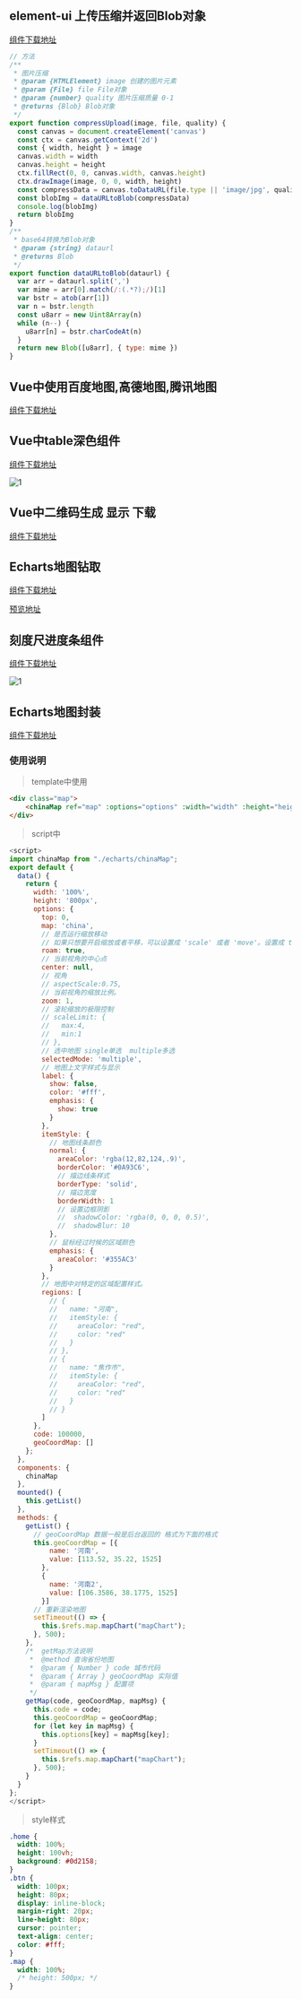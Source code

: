 <!--
 * @Desc: ---   ----
 * @Date: 2019-12-23 11:47:00
 * @LastEditors: champoin
 * @LastEditTime: 2020-04-22 17:01:22
 -->
## element-ui 上传压缩并返回Blob对象
[组件下载地址](http://39.99.37.143:3000/HuangGuanJun/webPublic/src/master/js/uploadComOne.vue)

```javascript
// 方法
/**
 * 图片压缩
 * @param {HTMLElement} image 创建的图片元素
 * @param {File} file File对象
 * @param {number} quality 图片压缩质量 0-1
 * @returns {Blob} Blob对象
 */
export function compressUpload(image, file, quality) {
  const canvas = document.createElement('canvas')
  const ctx = canvas.getContext('2d')
  const { width, height } = image
  canvas.width = width
  canvas.height = height
  ctx.fillRect(0, 0, canvas.width, canvas.height)
  ctx.drawImage(image, 0, 0, width, height)
  const compressData = canvas.toDataURL(file.type || 'image/jpg', quality || 0.7)
  const blobImg = dataURLtoBlob(compressData)
  console.log(blobImg)
  return blobImg
}
/**
 * base64转换为Blob对象
 * @param {string} dataurl
 * @returns Blob
 */
export function dataURLtoBlob(dataurl) {
  var arr = dataurl.split(',')
  var mime = arr[0].match(/:(.*?);/)[1]
  var bstr = atob(arr[1])
  var n = bstr.length
  const u8arr = new Uint8Array(n)
  while (n--) {
    u8arr[n] = bstr.charCodeAt(n)
  }
  return new Blob([u8arr], { type: mime })
}
```

## Vue中使用百度地图,高德地图,腾讯地图

[组件下载地址](http://39.99.37.143:3000/ZhangMengLin/MapForVue)

## Vue中table深色组件

[组件下载地址](http://39.99.37.143:3000/ZhangMengLin/AdminUi)

![1](E:\CommonJs\docs\Module\Module-Vue\image\1.jpg)

## Vue中二维码生成 显示 下载

[组件下载地址](http://39.99.37.143:3000/ZhangMengLin/QrCodeDown)

## Echarts地图钻取

[组件下载地址](https://github.com/dongkelun/vue-echarts-map)

[预览地址](http://gh.dongkelun.com/vue-echarts-map/#/)

## 刻度尺进度条组件

[组件下载地址](http://39.99.37.143:3000/ZhangMengLin/MarkLine)

![1](E:\CommonJs\docs\Module\Module-Vue\image\2.png)

## Echarts地图封装

[组件下载地址](http://39.99.37.143:3000/ZhangMengLin/MapEcharts)

### 使用说明

> template中使用

````html
<div class="map">
	<chinaMap ref="map" :options="options" :width="width" :height="height" :code="code" :geoCoordMap="geoCoordMap"></chinaMap>
</div>
````

> script中

````javascript
<script>
import chinaMap from "./echarts/chinaMap";
export default {
  data() {
    return {
      width: '100%',
      height: '800px',
      options: {
        top: 0,
        map: 'china',
        // 是否运行缩放移动
        // 如果只想要开启缩放或者平移，可以设置成 'scale' 或者 'move'。设置成 true 为都开启
        roam: true,
        // 当前视角的中心点
        center: null,
        // 视角
        // aspectScale:0.75,
        // 当前视角的缩放比例。
        zoom: 1,
        // 滚轮缩放的极限控制
        // scaleLimit: {
        //   max:4,
        //   min:1
        // },
        // 选中地图 single单选  multiple多选
        selectedMode: 'multiple',
        // 地图上文字样式与显示
        label: {
          show: false,
          color: '#fff',
          emphasis: {
            show: true
          }
        },
        itemStyle: {
          // 地图线条颜色
          normal: {
            areaColor: 'rgba(12,82,124,.9)',
            borderColor: '#0A93C6',
            // 描边线条样式
            borderType: 'solid',
            // 描边宽度
            borderWidth: 1
            // 设置边框阴影
            //  shadowColor: 'rgba(0, 0, 0, 0.5)',
            //  shadowBlur: 10
          },
          // 鼠标经过时候的区域颜色
          emphasis: {
            areaColor: '#355AC3'
          }
        },
        // 地图中对特定的区域配置样式。
        regions: [
          // {
          //   name: "河南",
          //   itemStyle: {
          //     areaColor: "red",
          //     color: "red"
          //   }
          // },
          // {
          //   name: "焦作市",
          //   itemStyle: {
          //     areaColor: "red",
          //     color: "red"
          //   }
          // }
        ]
      },
      code: 100000,
      geoCoordMap: []
    };
  },
  components: {
    chinaMap
  },
  mounted() {
    this.getList()
  },
  methods: {
    getList() {
      // geoCoordMap 数据一般是后台返回的 格式为下面的格式
      this.geoCoordMap = [{
          name: '河南',
          value: [113.52, 35.22, 1525]
        },
        {
          name: '河南2',
          value: [106.3586, 38.1775, 1525]
        }]
      // 重新渲染地图
      setTimeout(() => {
        this.$refs.map.mapChart("mapChart");
      }, 500);
    },
    /*  getMap方法说明
     *  @method 查询省份地图
     *  @param { Number } code 城市代码
     *  @param { Array } geoCoordMap 实际值 
     *  @param { mapMsg } 配置项 
     */
    getMap(code, geoCoordMap, mapMsg) {
      this.code = code;
      this.geoCoordMap = geoCoordMap;
      for (let key in mapMsg) {
        this.options[key] = mapMsg[key];
      }
      setTimeout(() => {
        this.$refs.map.mapChart("mapChart");
      }, 500);
    }
  }
};
</script>
````

> style样式

````css
.home {
  width: 100%;
  height: 100vh;
  background: #0d2158;
}
.btn {
  width: 100px;
  height: 80px;
  display: inline-block;
  margin-right: 20px;
  line-height: 80px;
  cursor: pointer;
  text-align: center;
  color: #fff;
}
.map {
  width: 100%;
  /* height: 500px; */
}
````







